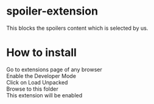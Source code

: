 # spoiler-extension
This blocks the spoilers content which is selected by us.

# How to install

Go to extensions page of any browser <br/>
Enable the Developer Mode <br/>
Click on Load Unpacked <br/>
Browse to this folder <br/>
This extension will be enabled <br/>
